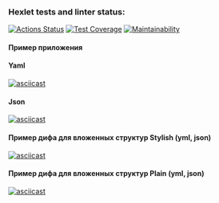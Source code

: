 ### Hexlet tests and linter status:
[![Actions Status](https://github.com/DNL-MSSRGN/java-project-71/actions/workflows/hexlet-check.yml/badge.svg)](https://github.com/DNL-MSSRGN/java-project-71/actions)
[![Test Coverage](https://api.codeclimate.com/v1/badges/38db55eb7117ed085bd9/test_coverage)](https://codeclimate.com/github/DNL-MSSRGN/java-project-71/test_coverage)
[![Maintainability](https://api.codeclimate.com/v1/badges/38db55eb7117ed085bd9/maintainability)](https://codeclimate.com/github/DNL-MSSRGN/java-project-71/maintainability)
#### Пример приложения

#### Yaml
[![asciicast](https://asciinema.org/a/erYos80pFplfR2geHHyHSwtnx.svg)](https://asciinema.org/a/erYos80pFplfR2geHHyHSwtnx)

#### Json
[![asciicast](https://asciinema.org/a/HtmYmMRoKQnfcMvCAosS1Dc4G.svg)](https://asciinema.org/a/HtmYmMRoKQnfcMvCAosS1Dc4G)

#### Пример дифа для вложенных структур Stylish (yml, json)
[![asciicast](https://asciinema.org/a/JGowYnFE8GjswAgMUMMJEm4aD.svg)](https://asciinema.org/a/JGowYnFE8GjswAgMUMMJEm4aD)

#### Пример дифа для вложенных структур Plain (yml, json)
[![asciicast](https://asciinema.org/a/xl2fvNqFD4IzDYhCAULTS5Uk2.svg)](https://asciinema.org/a/xl2fvNqFD4IzDYhCAULTS5Uk2)
